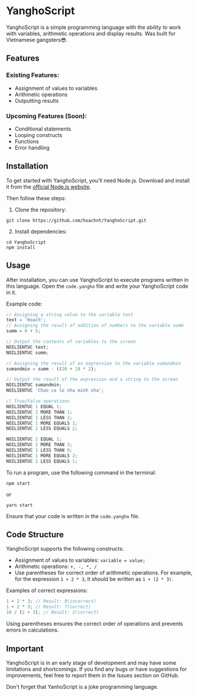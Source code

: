# YanghoScript

YanghoScript is a simple programming language with the ability to work with variables, arithmetic operations and display results. Was built for Vietnamese gangsters😎.

## Features

### Existing Features:

- Assignment of values to variables
- Arithmetic operations
- Outputting results

### Upcoming Features (Soon):

- Conditional statements
- Looping constructs
- Functions
- Error handling

## Installation

To get started with YanghoScript, you'll need Node.js. Download and install it from the [official Node.js website](https://nodejs.org/).

Then follow these steps:

1. Clone the repository:

```
git clone https://github.com/hoachnt/YanghoScript.git
```

2. Install dependencies:

```
cd YanghoScript
npm install
```

## Usage

After installation, you can use YanghoScript to execute programs written in this language. Open the `code.yangho` file and write your YanghoScript code in it.

Example code:

```javascript
// Assigning a string value to the variable text
text = 'Hoach';
// Assigning the result of addition of numbers to the variable summ
summ = 6 + 5;

// Output the contents of variables to the screen
NOILIENTUC text;
NOILIENTUC summ;

// Assigning the result of an expression to the variable sumandmin
sumandmin = summ - ((20 + 2) * 2);

// Output the result of the expression and a string to the screen
NOILIENTUC sumandmin;
NOILIENTUC 'Chao ca lo nha minh nha';

// True/False operations
NOILIENTUC 1 EQUAL 1;
NOILIENTUC 2 MORE THAN 1;
NOILIENTUC 1 LESS THAN 2;
NOILIENTUC 1 MORE EQUALS 1;
NOILIENTUC 2 LESS EQUALS 2;

NOILIENTUC 2 EQUAL 1;
NOILIENTUC 2 MORE THAN 3;
NOILIENTUC 1 LESS THAN 0;
NOILIENTUC 1 MORE EQUALS 2;
NOILIENTUC 2 LESS EQUALS 1;
```

To run a program, use the following command in the terminal:

```
npm start
```

or

```
yarn start
```

Ensure that your code is written in the `code.yangho` file.

## Code Structure

YanghoScript supports the following constructs:

- Assignment of values to variables: `variable = value;`
- Arithmetic operations: `+, -, *, /`
- Use parentheses for correct order of arithmetic operations. For example, for the expression `1 + 2 * 3`, it should be written as `1 + (2 * 3)`.

Examples of correct expressions:

```javascript
1 + 2 * 3; // Result: 9(incorrect)
1 + 2 * 3; // Result: 7(correct)
10 / (2 + 3); // Result: 2(correct)
```

Using parentheses ensures the correct order of operations and prevents errors in calculations.

## Important

YanghoScript is in an early stage of development and may have some limitations and shortcomings. If you find any bugs or have suggestions for improvements, feel free to report them in the Issues section on GitHub.

Don't forget that YanhoScript is a joke programming language.